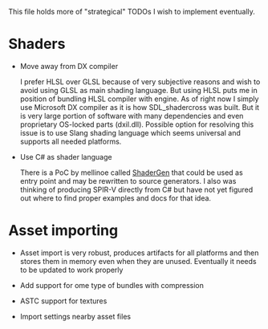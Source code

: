This file holds more of "strategical" TODOs I wish to implement eventually.

# Shaders

- Move away from DX compiler

  I prefer HLSL over GLSL because of very subjective reasons and wish to avoid using GLSL as main shading language.
  But using HLSL puts me in position of bundling HLSL compiler with engine. As of right now I simply use Microsoft
  DX compiler as it is how SDL_shadercross was built. But it is very large portion of software with many
  dependencies and even proprietary OS-locked parts (dxil.dll). Possible option for resolving this issue is to use
  Slang shading language which seems universal and supports all needed platforms.

- Use C# as shader language

  There is a PoC by mellinoe called [ShaderGen](https://github.com/mellinoe/ShaderGen) that could be used as entry point
  and may be rewritten to source generators. I also was thinking of producing SPIR-V directly from C# but have not yet
  figured out where to find proper examples and docs for that idea.

# Asset importing

- Asset import is very robust, produces artifacts for all platforms and then stores them in memory even when they
  are unused. Eventually it needs to be updated to work properly

- Add support for ome type of bundles with compression

- ASTC support for textures

- Import settings nearby asset files 
